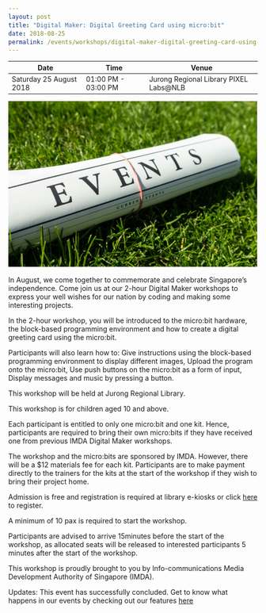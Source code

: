 ```yaml
---
layout: post
title: "Digital Maker: Digital Greeting Card using micro:bit"
date: 2018-08-25
permalink: /events/workshops/digital-maker-digital-greeting-card-using-microbit
---
```


| Date | Time | Venue |
|--------|---|---|
| Saturday 25 August 2018 | 01:00 PM - 03:00 PM | Jurong Regional Library PIXEL Labs@NLB |

![hi](/images/events/generic-event-image.jpg)

In August, we come together to commemorate and celebrate Singapore’s independence.  Come join us at our 2-hour Digital Maker workshops to express your well wishes for our nation by coding and making some interesting projects. 
 
In the 2-hour workshop, you will be introduced to the micro:bit hardware, the block-based programming environment and how to create a digital greeting card using the micro:bit.
 
Participants will also learn how to:
Give instructions using the block-based programming environment to display different images,
Upload the program onto the micro:bit,
Use push buttons on the micro:bit as a form of input,
Display messages and music by pressing a button.
 
This workshop will be held at Jurong Regional Library.
 
This workshop is for children aged 10 and above.
 
Each participant is entitled to only one micro:bit and one kit. Hence, participants are required to bring their own micro:bits if they have received one from previous IMDA Digital Maker workshops.
 
The workshop and the micro:bits are sponsored by IMDA.  However, there will be a $12 materials fee for each kit.  Participants are to make payment directly to the trainers for the kits at the start of the workshop if they wish to bring their project home.
 
Admission is free and registration is required at library e-kiosks or click <a href="https://www.nlb.gov.sg/golibrary2/e/digital-maker-digital-greeting-card-using-microbit-pixel-labsnlb-40952854" target="_blank">here</a> to register.
 
A minimum of 10 pax is required to start the workshop.
 
Participants are advised to arrive 15minutes before the start of the workshop, as allocated seats will be released to interested participants 5 minutes after the start of the workshop.
 
This workshop is proudly brought to you by Info-communications Media Development Authority of Singapore (IMDA).

Updates: This event has successfully concluded. Get to know what happens in our events by checking out our features <a href="" target="_blank">here</a>

